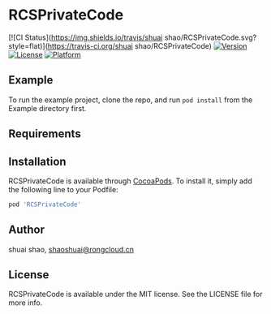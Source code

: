 # RCSPrivateCode

[![CI Status](https://img.shields.io/travis/shuai shao/RCSPrivateCode.svg?style=flat)](https://travis-ci.org/shuai shao/RCSPrivateCode)
[![Version](https://img.shields.io/cocoapods/v/RCSPrivateCode.svg?style=flat)](https://cocoapods.org/pods/RCSPrivateCode)
[![License](https://img.shields.io/cocoapods/l/RCSPrivateCode.svg?style=flat)](https://cocoapods.org/pods/RCSPrivateCode)
[![Platform](https://img.shields.io/cocoapods/p/RCSPrivateCode.svg?style=flat)](https://cocoapods.org/pods/RCSPrivateCode)

## Example

To run the example project, clone the repo, and run `pod install` from the Example directory first.

## Requirements

## Installation

RCSPrivateCode is available through [CocoaPods](https://cocoapods.org). To install
it, simply add the following line to your Podfile:

```ruby
pod 'RCSPrivateCode'
```

## Author

shuai shao, shaoshuai@rongcloud.cn

## License

RCSPrivateCode is available under the MIT license. See the LICENSE file for more info.
